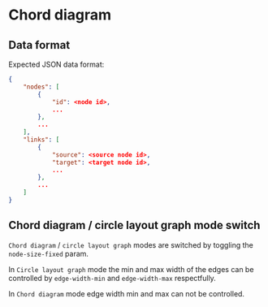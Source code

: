 # Chord diagram

## Data format

Expected JSON data format:

```json
{
    "nodes": [
        {
            "id": <node id>,
            ...
        },
        ...
    ],
    "links": [
        {
            "source": <source node id>,
            "target": <target node id>,
            ...
        },
        ...
    ]
}
```

## Chord diagram / circle layout graph mode switch

`Chord diagram` / `circle layout graph` modes are switched by toggling the `node-size-fixed` param.

In `Circle layout graph` mode the min and max width of the edges can be controlled by `edge-width-min` and `edge-width-max` respectfully.

In `Chord diagram` mode edge width min and max can not be controlled.
